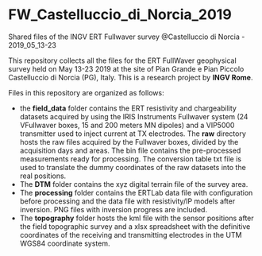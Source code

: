 # FW_Castelluccio_di_Norcia_2019
Shared files of the INGV ERT Fullwaver survey @Castelluccio di Norcia - 2019_05_13-23

This repository collects all the files for the ERT FullWaver geophysical survey held on May 13-23 2019 at the site of Pian Grande e Pian Piccolo Castelluccio di Norcia (PG), Italy.
This is a research project by **INGV Rome**.

Files in this repository are organized as follows:

- the **field_data** folder contains the ERT resistivity and chargeability datasets acquired by using the IRIS Instruments Fullwaver system 
  (24 VFullwaver boxes, 15 and 200 meters MN dipoles) and a VIP5000 transmitter used to inject current at TX electrodes. The **raw** directory hosts the raw files acquired by the Fullwaver boxes, divided by the acquisition days and areas. The bin file contains the pre-processed measurements ready for processing. The conversion table txt file is used to translate the dummy coordinates of the raw datasets into the real positions.
- The **DTM** folder contains the xyz digital terrain file of the survey area.
- The **processing** folder contains the ERTLab data file with configuration before processing and the data file with resistivity/IP models 
after inversion. PNG files with inversion progress are included.
- The **topography** folder hosts the kml file with the sensor positions after the field topographic survey and a xlsx spreadsheet with the definitive coordinates of the receiving and transmitting electrodes in the UTM WGS84 coordinate system.
